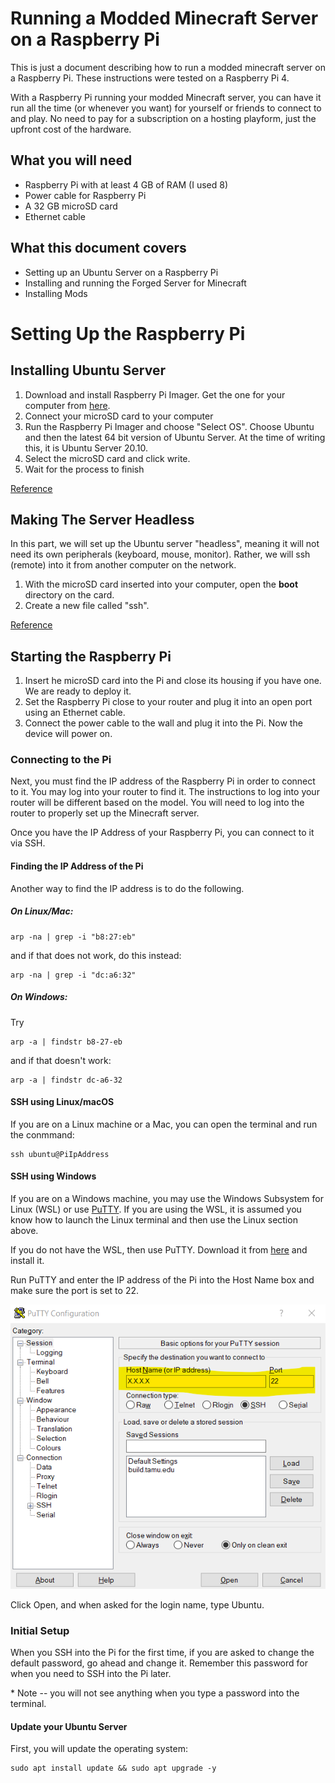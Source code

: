 # Running a Modded Minecraft Server on a Raspberry Pi

This is just a document describing how to run a modded minecraft server on a Raspberry Pi. These instructions were tested on a Raspberry Pi 4. 

With a Raspberry Pi running your modded Minecraft server, you can have it run all the time (or whenever you want) for yourself or friends to connect to and play. No need to pay for a subscription on a hosting playform, just the upfront cost of the hardware. 

## What you will need
- Raspberry Pi with at least 4 GB of RAM (I used 8)
- Power cable for Raspberry Pi 
- A 32 GB microSD card
- Ethernet cable 

## What this document covers
- Setting up an Ubuntu Server on a Raspberry Pi
- Installing and running the Forged Server for Minecraft
- Installing Mods 

# Setting Up the Raspberry Pi

## Installing Ubuntu Server

1. Download and install Raspberry Pi Imager. Get the one for your computer from [here](https://www.raspberrypi.org/software/).
2. Connect your microSD card to your computer 
3. Run the Raspberry Pi Imager and choose "Select OS". Choose Ubuntu and then the latest 64 bit version of Ubuntu Server. At the time of writing this, it is Ubuntu Server 20.10. 
4. Select the microSD card and click write. 
5. Wait for the process to finish 

[Reference](https://ubuntu.com/tutorials/how-to-install-ubuntu-on-your-raspberry-pi#1-overview)

## Making The Server Headless 
In this part, we will set up the Ubuntu server "headless", meaning it will not need its own peripherals (keyboard, mouse, monitor). Rather, we will ssh (remote) into it from another computer on the network.

1. With the microSD card inserted into your computer, open the **boot** directory on the card.
2. Create a new file called "ssh". 

[Reference](https://linuxhint.com/raspberry_pi_headless_mode_ubuntu/)

## Starting the Raspberry Pi
1. Insert he microSD card into the Pi and close its housing if you have one. We are ready to deploy it.
2. Set the Raspberry Pi close to your router and plug it into an open port using an Ethernet cable.
3. Connect the power cable to the wall and plug it into the Pi. Now the device will power on. 

### Connecting to the Pi 

Next, you must find the IP address of the Raspberry Pi in order to connect to it. You may log into your router to find it. The instructions to log into your router will be different based on the model. You will need to log into the router to properly set up the Minecraft server.

Once you have the IP Address of your Raspberry Pi, you can connect to it via SSH. 

#### Finding the IP Address of the Pi
Another way to find the IP address is to do the following.

##### On Linux/Mac:
```
arp -na | grep -i "b8:27:eb"
```
and if that does not work, do this instead:
```
arp -na | grep -i "dc:a6:32"
```

##### On Windows:

Try 
```
arp -a | findstr b8-27-eb
```
and if that doesn't work: 
```
arp -a | findstr dc-a6-32
```

#### SSH using Linux/macOS 
If you are on a Linux machine or a Mac, you can open the terminal and run the conmmand:
```
ssh ubuntu@PiIpAddress
```

#### SSH using Windows 
If you are on a Windows machine, you may use the Windows Subsystem for Linux (WSL) or use [PuTTY](https://www.putty.org/). If you are using the WSL, it is assumed you know how to launch the Linux terminal and then use the Linux section above. 

If you do not have the WSL, then use PuTTY. Download it from [here](https://www.putty.org/) and install it. 

Run PuTTY and enter the IP address of the Pi into the Host Name box and make sure the port is set to 22.

![PuTTY](./images/putty.png)

Click Open, and when asked for the login name, type Ubuntu. 

### Initial Setup 

When you SSH into the Pi for the first time, if you are asked to change the default password, go ahead and change it. Remember this password for when you need to SSH into the Pi later. 

\* Note -- you will not see anything when you type a password into the terminal.

#### Update your Ubuntu Server 
First, you will update the operating system: 
```
sudo apt install update && sudo apt upgrade -y
```


